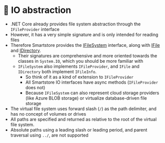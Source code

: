 # 🥚 IO abstraction

* .NET Core already provides file system abstraction through the `IFileProvider` interface
* However, it has a very simple signature and is only intended for reading files
* Therefore Smartstore provides the [IFileSystem](https://github.com/smartstore/Smartstore/blob/main/src/Smartstore/IO/IFileSystem.cs) interface, along with [IFile](https://github.com/smartstore/Smartstore/blob/main/src/Smartstore/IO/IFile.cs) and [IDirectory](https://github.com/smartstore/Smartstore/blob/main/src/Smartstore/IO/IDirectory.cs).
  * Their signatures are comprehensive and more oriented towards the classes in `System.IO`, which you should be more familiar with
  * `IFileSystem` also implements `IFileProvider`, and `IFile` and `IDirectory` both implement `IFileInfo`.
    * So think of it as a kind of extension to `IFileProvider`
    * All Smartstore IO interfaces have async methods (`IFileProvider` does not)
    * Because `IFileSystem` can also represent cloud storage providers (like Azure BLOB storage) or virtualize database-driven file storage
* The virtual file system uses forward slash (`/`) as the path delimiter, and has no concept of volumes or drives
* All paths are specified and returned as relative to the root of the virtual file system.
* Absolute paths using a leading slash or leading period, and parent traversal using `../`, are not supported
